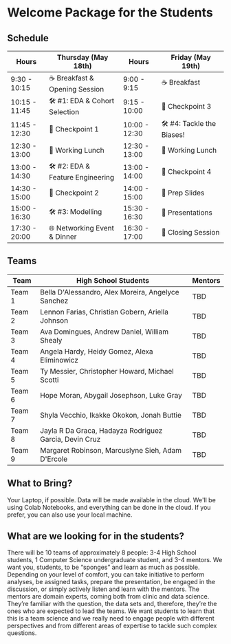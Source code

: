 # Welcome Package for the Students

## Schedule

| **Hours** | **Thursday (May 18th)** | **Hours** | **Friday (May 19th)** |
|-------|------------------|-------|----------------|
| 9:30 - 10:15  | ☕ Breakfast & Opening Session |  9:00 - 9:15 | ☕ Breakfast |
| 10:15 - 11:45 | 🛠️ #1: EDA & Cohort Selection | 9:15 - 10:00 | 🚩 Checkpoint 3 |
| 11:45 - 12:30 | 🚩 Checkpoint 1  | 10:00 - 12:30 | 🛠️ #4: Tackle the Biases! |
| 12:30 - 13:00 | 🍔 Working Lunch | 12:30 - 13:00 | 🍕 Working Lunch |
| 13:00 - 14:30 | 🛠️ #2: EDA & Feature Engineering | 13:00 - 14:00 | 🚩 Checkpoint 4 |
| 14:30 - 15:00 | 🚩 Checkpoint 2 | 14:00 - 15:00 | 📝 Prep Slides |
| 15:00 - 16:30 | 🛠️ #3: Modelling | 15:30 - 16:30 | 🎤 Presentations |
| 17:30 - 20:00 | 🌐 Networking Event & Dinner | 16:30 - 17:00 | 👋 Closing Session |

## Teams
| Team | High School Students | Mentors | 
| -- | -- | -- |
| Team 1 | Bella D'Alessandro, Alex Moreira, Angelyce Sanchez | TBD |
| Team 2 | Lennon Farias, Christian Gobern, Ariella Johnson | TBD |
| Team 3 | Ava Domingues, Andrew Daniel, William Shealy | TBD |
| Team 4 | Angela Hardy, Heidy Gomez, Alexa Eliminowicz | TBD |
| Team 5 | Ty Messier, Christopher Howard, Michael Scotti | TBD |
| Team 6 | Hope Moran, Abygail Josephson, Luke Gray | TBD |
| Team 7 | Shyla Vecchio, Ikakke Okokon, Jonah Buttie | TBD |
| Team 8 | Jayla R Da Graca, Hadayza Rodriguez Garcia, Devin Cruz | TBD |
| Team 9 | Margaret Robinson, Marcuslyne Sieh, Adam D'Ercole | TBD |


## What to Bring?
Your Laptop, if possible. Data will be made available in the cloud. We'll be using Colab Notebooks, and everything can be done in the cloud. If you prefer, you can also use your local machine.

## What are we looking for in the students?
There will be 10 teams of approximately 8 people: 3-4 High School students, 1 Computer Science undergraduate student, and 3-4 mentors. We want you, students, to be “sponges” and learn as much as possible. Depending on your level of comfort, you can take initiative to perform analyses, be assigned tasks, prepare the presentation, be engaged in the discussion, or simply actively listen and learn with the mentors. The mentors are domain experts, coming both from clinic and data science. They’re familiar with the question, the data sets and, therefore, they’re the ones who are expected to lead the teams. We want students to learn that this is a team science and we really need to engage people with different perspectives and from different areas of expertise to tackle such complex questions.
